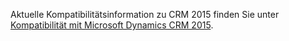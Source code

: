 Aktuelle Kompatibilitätsinformation zu CRM 2015 finden Sie unter [Kompatibilität mit Microsoft Dynamics CRM 2015](https://support.microsoft.com/kb/3018360).
